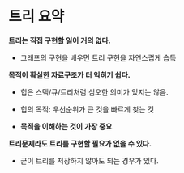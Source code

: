 # 트리 요약

**트리는 직접 구현할 일이 거의 없다.**

- 그래프의 구현을 배우면 트리 구현을 자연스럽게 습득

**목적이 확실한 자료구조가 더 익히기 쉽다.**

- 힙은 스택/큐/트리처럼 심오한 의미가 있지는 않음.
- 힙의 목적: 우선순위가 큰 것을 빠르게 찾는 것

- **목적을 이해하는 것이 가장 중요**

**트리문제라도 트리를 구현할 필요가 없을 수 있다.**

- 굳이 트리를 저장하지 않아도 되는 경우가 있다. 

